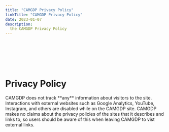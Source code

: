 ```yaml
---
title: "CAMGDP Privacy Policy"
linkTitle: "CAMGDP Privacy Policy"
date: 2023-01-07
description:
  the CAMGDP Privacy Policy
---
```


<pre>
 
 
 
 
 
</pre>

# Privacy Policy

</p>
CAMGDP does not track **any** information about visitors to the site.  Interactions with external websites such as Google Analytics, YouTube, Instagram, and others are disabled while on the CAMGDP site.  CAMGDP makes no claims about the privacy policies of the sites that it describes and links to, so users should be aware of this when leaving CAMGDP to vist external links.
</p>
